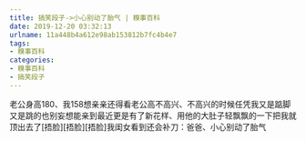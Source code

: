 ```yaml
---
title: 搞笑段子->小心别动了胎气 | 糗事百科
date: 2019-12-20 03:32:13
urlname: 11a448b4a612e98ab153812b7fc4b4e7
tags: 
- 糗事百科
categories:
- 糗事百科
- 搞笑段子
---
```

老公身高180、我158想亲亲还得看老公高不高兴、不高兴的时候任凭我又是踮脚又是跳的也别妄想能亲到最近更是有了新花样、用他的大肚子轻飘飘的一下把我就顶出去了[捂脸][捂脸][捂脸]我闺女看到还会补刀：爸爸、小心别动了胎气


